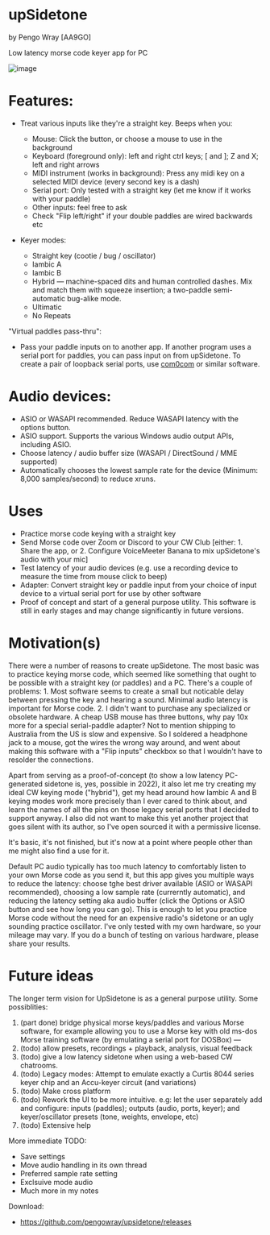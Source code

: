 # upSidetone 

by Pengo Wray [AA9GO]

Low latency morse code keyer app for PC

![image](https://user-images.githubusercontent.com/800133/198856516-db0efeaa-28b7-457c-86a5-469725bc0c24.png)

# Features:

* Treat various inputs like they're a straight key. Beeps when you:

  * Mouse: Click the button, or choose a mouse to use in the background
  * Keyboard (foreground only): left and right ctrl keys; \[ and \]; Z and X; left and right arrows
  * MIDI instrument (works in background): Press any midi key on a selected MIDI device (every second key is a dash)
  * Serial port: Only tested with a straight key (let me know if it works with your paddle)
  * Other inputs: feel free to ask
  * Check "Flip left/right" if your double paddles are wired backwards etc

* Keyer modes:

  * Straight key (cootie / bug / oscillator)
  * Iambic A
  * Iambic B
  * Hybrid — machine-spaced dits and human controlled dashes. Mix and match them with squeeze insertion; a two-paddle semi-automatic bug-alike mode.
  * Ultimatic
  * No Repeats

"Virtual paddles pass-thru":

* Pass your paddle inputs on to another app. If another program uses a serial port for paddles, you can pass input on from upSidetone. To create a pair of loopback serial ports, use [com0com](https://sourceforge.net/projects/com0com/) or similar software.

# Audio devices:

* ASIO or WASAPI recommended. Reduce WASAPI latency with the options button.
* ASIO support. Supports the various Windows audio output APIs, including ASIO.
* Choose latency / audio buffer size (WASAPI / DirectSound / MME supported)
* Automatically chooses the lowest sample rate for the device (Minimum: 8,000 samples/second) to reduce xruns.

# Uses

* Practice morse code keying with a straight key
* Send Morse code over Zoom or Discord to your CW Club [either: 1. Share the app, or 2. Configure VoiceMeeter Banana to mix upSidetone's audio with your mic]
* Test latency of your audio devices (e.g. use a recording device to measure the time from mouse click to beep)
* Adapter: Convert straight key or paddle input from your choice of input device to a virtual serial port for use by other software
* Proof of concept and start of a general purpose utility. This software is still in early stages and may change significantly in future versions.

# Motivation(s)

There were a number of reasons to create upSidetone. The most basic was to practice keying morse code, which seemed like something that ought to be possible with a straight key (or paddles) and a PC. There's a couple of problems: 1. Most software seems to create a small but noticable delay between pressing the key and hearing a sound. Minimal audio latency is important for Morse code. 2. I didn't want to purchase any specialized or obsolete hardware. A cheap USB mouse has three buttons, why pay 10x more for a special serial-paddle adapter? Not to mention shipping to Australia from the US is slow and expensive. So I soldered a headphone jack to a mouse, got the wires the wrong way around, and went about making this software with a "Flip inputs" checkbox so that I wouldn't have to resolder the connections. 

Apart from serving as a proof-of-concept (to show a low latency PC-generated sidetone is, yes, possible in 2022), it also let me try creating my ideal CW keying mode ("hybrid"), get my head around how Iambic A and B keying modes work more precisely than I ever cared to think about, and learn the names of all the pins on those legacy serial ports that I decided to support anyway. I also did not want to make this yet another project that goes silent with its author, so I've open sourced it with a permissive license. 

It's basic, it's not finished, but it's now at a point where people other than me might also find a use for it.

Default PC audio typically has too much latency to comfortably listen to your own Morse code as you send it, but this app gives you multiple ways to reduce the latency: choose tghe best driver available (ASIO or WASAPI recommended), choosing a low sample rate (currerntly automatic), and reducing the latency setting aka audio buffer (click the Options or ASIO button and see how long you can go). This is enough to let you practice Morse code without the need for an expensive radio's sidetone or an ugly sounding practice oscillator. I've only tested with my own hardware, so your mileage may vary. If you do a bunch of testing on various hardware, please share your results.

# Future ideas

The longer term vision for UpSidetone is as a general purpose utility. Some possiblities:

1. (part done) bridge physical morse keys/paddles and various Morse software, for example allowing you to use a Morse key with old ms-dos Morse training software (by emulating a serial port for DOSBox) — 
2. (todo) allow presets, recordings + playback, analysis, visual feedback
3. (todo) give a low latency sidetone when using a web-based CW chatrooms.
4. (todo) Legacy modes: Attempt to emulate exactly a Curtis 8044 series keyer chip and an Accu-keyer circuit (and variations)
5. (todo) Make cross platform
7. (todo) Rework the UI to be more intuitive. e.g: let the user separately add and configure: inputs (paddles); outputs (audio, ports, keyer); and keyer/oscillator presets (tone, weights, envelope, etc)
8. (todo) Extensive help

More immediate TODO:

* Save settings
* Move audio handling in its own thread 
* Preferred sample rate setting
* Exclsuive mode audio
* Much more in my notes

Download:

* https://github.com/pengowray/upsidetone/releases
